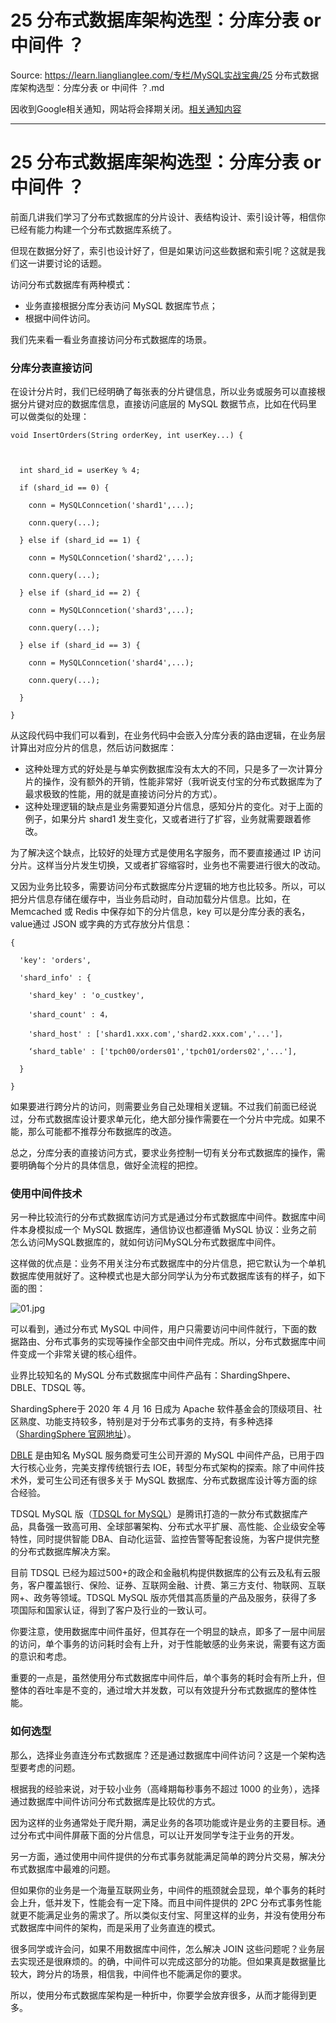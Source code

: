 # 25  分布式数据库架构选型：分库分表 or 中间件 ？ 

Source: https://learn.lianglianglee.com/专栏/MySQL实战宝典/25  分布式数据库架构选型：分库分表 or 中间件 ？.md

因收到Google相关通知，网站将会择期关闭。[相关通知内容](https://lumendatabase.org/notices/44265620)

---

# 25 分布式数据库架构选型：分库分表 or 中间件 ？

前面几讲我们学习了分布式数据库的分片设计、表结构设计、索引设计等，相信你已经有能力构建一个分布式数据库系统了。

但现在数据分好了，索引也设计好了，但是如果访问这些数据和索引呢？这就是我们这一讲要讨论的话题。

访问分布式数据库有两种模式：

* 业务直接根据分库分表访问 MySQL 数据库节点；
* 根据中间件访问。

我们先来看一看业务直接访问分布式数据库的场景。

### 分库分表直接访问

在设计分片时，我们已经明确了每张表的分片键信息，所以业务或服务可以直接根据分片键对应的数据库信息，直接访问底层的 MySQL 数据节点，比如在代码里可以做类似的处理：

```
void InsertOrders(String orderKey, int userKey...) {

  

  int shard_id = userKey % 4;

  if (shard_id == 0) {

    conn = MySQLConncetion('shard1',...);

    conn.query(...);

  } else if (shard_id == 1) {

    conn = MySQLConncetion('shard2',...);

    conn.query(...);   

  } else if (shard_id == 2) {

    conn = MySQLConncetion('shard3',...);

    conn.query(...);   

  } else if (shard_id == 3) {

    conn = MySQLConncetion('shard4',...);

    conn.query(...);   

  }

}

```

从这段代码中我们可以看到，在业务代码中会嵌入分库分表的路由逻辑，在业务层计算出对应分片的信息，然后访问数据库：

* 这种处理方式的好处是与单实例数据库没有太大的不同，只是多了一次计算分片的操作，没有额外的开销，性能非常好（我听说支付宝的分布式数据库为了最求极致的性能，用的就是直接访问分片的方式）。
* 这种处理逻辑的缺点是业务需要知道分片信息，感知分片的变化。对于上面的例子，如果分片 shard1 发生变化，又或者进行了扩容，业务就需要跟着修改。

为了解决这个缺点，比较好的处理方式是使用名字服务，而不要直接通过 IP 访问分片。这样当分片发生切换，又或者扩容缩容时，业务也不需要进行很大的改动。

又因为业务比较多，需要访问分布式数据库分片逻辑的地方也比较多。所以，可以把分片信息存储在缓存中，当业务启动时，自动加载分片信息。比如，在 Memcached 或 Redis 中保存如下的分片信息，key 可以是分库分表的表名，value通过 JSON 或字典的方式存放分片信息：

```
{

  'key': 'orders',

  'shard_info' : {

    'shard_key' : 'o_custkey',

    'shard_count' : 4，

    'shard_host' : ['shard1.xxx.com','shard2.xxx.com','...']，

    ‘shard_table' : ['tpch00/orders01','tpch01/orders02','...'],

  }

}

```

如果要进行跨分片的访问，则需要业务自己处理相关逻辑。不过我们前面已经说过，分布式数据库设计要求单元化，绝大部分操作需要在一个分片中完成。如果不能，那么可能都不推荐分布数据库的改造。

总之，分库分表的直接访问方式，要求业务控制一切有关分布式数据库的操作，需要明确每个分片的具体信息，做好全流程的把控。

### 使用中间件技术

另一种比较流行的分布式数据库访问方式是通过分布式数据库中间件。数据库中间件本身模拟成一个 MySQL 数据库，通信协议也都遵循 MySQL 协议：业务之前怎么访问MySQL数据库的，就如何访问MySQL分布式数据库中间件。

这样做的优点是：业务不用关注分布式数据库中的分片信息，把它默认为一个单机数据库使用就好了。这种模式也是大部分同学认为分布式数据库该有的样子，如下面的图：

![01.jpg](assets/Cgp9HWECPUSAL3UBAAEpCHY_98s233.jpg)

可以看到，通过分布式 MySQL 中间件，用户只需要访问中间件就行，下面的数据路由、分布式事务的实现等操作全部交由中间件完成。所以，分布式数据库中间件变成一个非常关键的核心组件。

业界比较知名的 MySQL 分布式数据库中间件产品有：ShardingShpere、DBLE、TDSQL 等。

ShardingSphere于 2020 年 4 月 16 日成为 Apache 软件基金会的顶级项目、社区熟度、功能支持较多，特别是对于分布式事务的支持，有多种选择（[ShardingSphere 官网地址](https://shardingsphere.apache.org/)）。

[DBLE](https://opensource.actionsky.com/dble/) 是由知名 MySQL 服务商爱可生公司开源的 MySQL 中间件产品，已用于四大行核心业务，完美支撑传统银行去 IOE，转型分布式架构的探索。除了中间件技术外，爱可生公司还有很多关于 MySQL 数据库、分布式数据库设计等方面的综合经验。

TDSQL MySQL 版（[TDSQL for MySQL](https://cloud.tencent.com/product/dcdb)）是腾讯打造的一款分布式数据库产品，具备强一致高可用、全球部署架构、分布式水平扩展、高性能、企业级安全等特性，同时提供智能 DBA、自动化运营、监控告警等配套设施，为客户提供完整的分布式数据库解决方案。

目前 TDSQL 已经为超过500+的政企和金融机构提供数据库的公有云及私有云服务，客户覆盖银行、保险、证券、互联网金融、计费、第三方支付、物联网、互联网+、政务等领域。TDSQL MySQL 版亦凭借其高质量的产品及服务，获得了多项国际和国家认证，得到了客户及行业的一致认可。

你要注意，使用数据库中间件虽好，但其存在一个明显的缺点，即多了一层中间层的访问，单个事务的访问耗时会有上升，对于性能敏感的业务来说，需要有这方面的意识和考虑。

重要的一点是，虽然使用分布式数据库中间件后，单个事务的耗时会有所上升，但整体的吞吐率是不变的，通过增大并发数，可以有效提升分布式数据库的整体性能。

### 如何选型

那么，选择业务直连分布式数据库？还是通过数据库中间件访问？这是一个架构选型要考虑的问题。

根据我的经验来说，对于较小业务（高峰期每秒事务不超过 1000 的业务），选择通过数据库中间件访问分布式数据库是比较优的方式。

因为这样的业务通常处于爬升期，满足业务的各项功能或许是业务的主要目标。通过分布式中间件屏蔽下面的分片信息，可以让开发同学专注于业务的开发。

另一方面，通过使用中间件提供的分布式事务就能满足简单的跨分片交易，解决分布式数据库中最难的问题。

但如果你的业务是一个海量互联网业务，中间件的瓶颈就会显现，单个事务的耗时会上升，低并发下，性能会有一定下降。而且中间件提供的 2PC 分布式事务性能就更不能满足业务的需求了。所以类似支付宝、阿里这样的业务，并没有使用分布式数据库中间件的架构，而是采用了业务直连的模式。

很多同学或许会问，如果不用数据库中间件，怎么解决 JOIN 这些问题呢？业务层去实现还是很麻烦的。的确，中间件可以完成这部分的功能。但如果真是数据量比较大，跨分片的场景，相信我，中间件也不能满足你的要求。

所以，使用分布式数据库架构是一种折中，你要学会放弃很多，从而才能得到更多。